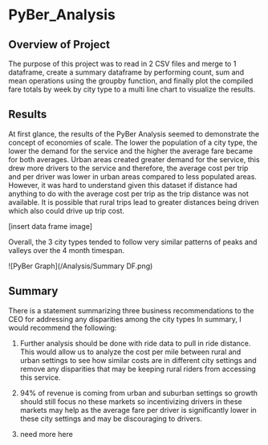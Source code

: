 # PyBer_Analysis

## Overview of Project
The purpose of this project was to read in 2 CSV files and merge to 1 dataframe, create a summary dataframe by performing count, sum and mean operations using the groupby function, and finally plot the compiled fare totals by week by city type to a multi line chart to visualize the results.

## Results
 At first glance, the results of the PyBer Analysis seemed to demonstrate the concept of economies of scale.  The lower the population of a city type, the lower the demand
 for the service and the higher the average fare became for both averages.  Urban areas created greater demand for the service, this drew more drivers to the service
 and therefore, the average cost per trip and per driver was lower in urban areas compared to less populated areas.  However, it was hard to understand given this dataset if
 distance had anything to do with the average cost per trip as the trip distance was not available.  It is possible that rural trips lead to greater distances being driven which
 also could drive up trip cost.
 
 [insert data frame image]
 
 Overall, the 3 city types tended to follow very similar patterns of peaks and valleys over the 4 month timespan.
 
 ![PyBer Graph](/Analysis/Summary DF.png)

## Summary
There is a statement summarizing three business recommendations to the CEO for addressing any disparities among the city types
In summary, I would recommend the following:
1.  Further analysis should be done with ride data to pull in ride distance.  This would allow us to analyze the cost per mile between rural and urban settings to see how similar
    costs are in different city settings and remove any disparities that may be keeping rural riders from accessing this service.
2.  94% of revenue is coming from urban and suburban settings so growth should still focus no these markets so incentivizing drivers in these markets may help as the average
    fare per driver is significantly lower in these city settings and may be discouraging to drivers.

3.  need more here
